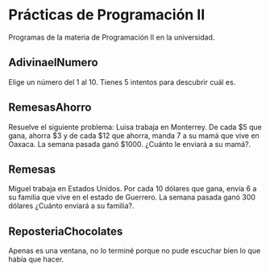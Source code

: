 # Prácticas de Programación II
Programas de la materia de Programación II en la universidad.

## AdivinaelNumero
Elige un número del 1 al 10. Tienes 5 intentos para descubrir cuál es.

## RemesasAhorro
Resuelve el siguiente problema: Luisa trabaja en Monterrey. De cada $5 que gana, ahorra $3 y de cada $12 que ahorra, manda 7 a su mamá que vive en Oaxaca. La semana pasada ganó $1000.  ¿Cuánto le enviará a su mamá?.

## Remesas
Miguel trabaja en Estados Unidos. Por cada 10 dólares que gana, envía 6  a su familia que vive en el estado de Guerrero. La semana pasada ganó 300 dólares ¿Cuánto enviará a su familia?.

## ReposteriaChocolates
Apenas es una ventana, no lo terminé porque no pude escuchar bien lo que había que hacer.